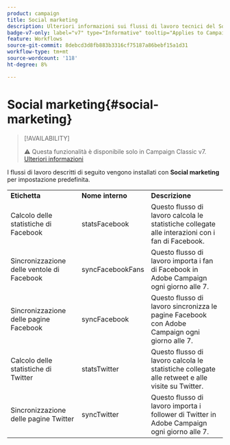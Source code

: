 ```yaml
---
product: campaign
title: Social marketing
description: Ulteriori informazioni sui flussi di lavoro tecnici del Social Marketing
badge-v7-only: label="v7" type="Informative" tooltip="Applies to Campaign Classic v7 only"
feature: Workflows
source-git-commit: 8debcd3d8fb883b3316cf75187a86bebf15a1d31
workflow-type: tm+mt
source-wordcount: '118'
ht-degree: 8%

---
```



# Social marketing{#social-marketing}



>[!AVAILABILITY]
>
>:warning: Questa funzionalità è disponibile solo in Campaign Classic v7. [Ulteriori informazioni](../../social/using/about-social-marketing.md)

I flussi di lavoro descritti di seguito vengono installati con **Social marketing** per impostazione predefinita.

<table> 
 <tbody> 
  <tr> 
   <td> <strong>Etichetta</strong><br /> </td> 
   <td> <strong>Nome interno</strong><br /> </td> 
   <td> <strong>Descrizione</strong><br /> </td> 
  </tr> 
  <tr> 
   <td> <span class="uicontrol">Calcolo delle statistiche di Facebook</span> <br /> </td> 
   <td> <span class="uicontrol">statsFacebook</span> <br /> </td> 
   <td> Questo flusso di lavoro calcola le statistiche collegate alle interazioni con i fan di Facebook.<br /> </td> 
  </tr> 
  <tr> 
   <td> <span class="uicontrol">Sincronizzazione delle ventole di Facebook</span> <br /> </td> 
   <td> <span class="uicontrol">syncFacebookFans</span> <br /> </td> 
   <td> Questo flusso di lavoro importa i fan di Facebook in Adobe Campaign ogni giorno alle 7.<br /> </td> 
  </tr> 
  <tr> 
   <td> <span class="uicontrol">Sincronizzazione delle pagine Facebook</span> <br /> </td> 
   <td> <span class="uicontrol">syncFacebook</span> <br /> </td> 
   <td> Questo flusso di lavoro sincronizza le pagine Facebook con Adobe Campaign ogni giorno alle 7.<br /> </td> 
  </tr> 
  <tr> 
   <td> <span class="uicontrol">Calcolo delle statistiche di Twitter</span> <br /> </td> 
   <td> <span class="uicontrol">statsTwitter</span> <br /> </td> 
   <td> Questo flusso di lavoro calcola le statistiche collegate alle retweet e alle visite su Twitter.<br /> </td> 
  </tr> 
  <tr> 
   <td> <span class="uicontrol">Sincronizzazione delle pagine Twitter</span> <br /> </td> 
   <td> <span class="uicontrol">syncTwitter</span> <br /> </td> 
   <td> Questo flusso di lavoro importa i follower di Twitter in Adobe Campaign ogni giorno alle 7.<br /> </td> 
  </tr> 
 </tbody> 
</table>

